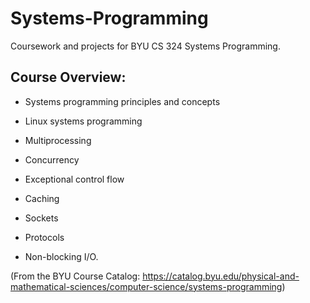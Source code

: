 # Systems-Programming
Coursework and projects for BYU CS 324 Systems Programming.

## Course Overview: 

- Systems programming principles and concepts

- Linux systems programming
 
- Multiprocessing

- Concurrency

- Exceptional control flow

- Caching

- Sockets

- Protocols

- Non-blocking I/O.

(From the BYU Course Catalog: https://catalog.byu.edu/physical-and-mathematical-sciences/computer-science/systems-programming)
